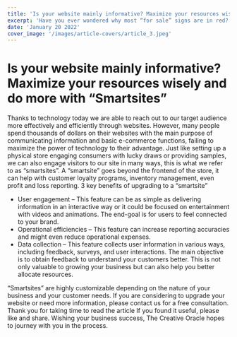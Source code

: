 ```yaml
---
title: 'Is your website mainly informative? Maximize your resources wisely and do more with “Smartsites”'
excerpt: 'Have you ever wondered why most “for sale” signs are in red? This is because many studies have found that colors affect the way we feel, and it can trigger emotions to purchase.'
date: 'January 20 2022'
cover_image: '/images/article-covers/article_3.jpeg'
---
```


# Is your website mainly informative? Maximize your resources wisely and do more with “Smartsites”

Thanks to technology today we are able to reach out to our target audience more effectively and efficiently through websites. However, many people spend thousands of dollars on their websites with the main purpose of communicating information and basic e-commerce functions, failing to maximize the power of technology to their advantage.
Just like setting up a physical store engaging consumers with lucky draws or providing samples, we can also engage visitors to our site in many ways, this is what we refer to as “smartsites”. A “smartsite” goes beyond the frontend of the store, it can help with customer loyalty programs, inventory management, even profit and loss reporting.
3 key benefits of upgrading to a “smartsite”

- User engagement – This feature can be as simple as delivering information in an interactive way or it could be focused on entertainment with videos and animations. The end-goal is for users to feel connected to your brand.
- Operational efficiencies – This feature can increase reporting accuracies and might even reduce operational expenses.
- Data collection – This feature collects user information in various ways, including feedback, surveys, and user interactions. The main objective is to obtain feedback to understand your customers better. This is not only valuable to growing your business but can also help you better allocate resources.

“Smartsites” are highly customizable depending on the nature of your business and your customer needs. If you are considering to upgrade your website or need more information, please contact us for a free consultation. Thank you for taking time to read the article If you found it useful, please like and share. Wishing your business success, The Creative Oracle hopes to journey with you in the process.
